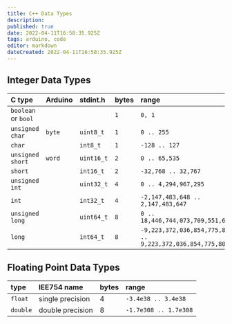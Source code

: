 ```yaml
---
title: C++ Data Types
description: 
published: true
date: 2022-04-11T16:58:35.925Z
tags: arduino, code
editor: markdown
dateCreated: 2022-04-11T16:58:35.925Z
---
```


## Integer Data Types

C type             | Arduino    | stdint.h   | bytes | range
:------------------|:-----------|:-----------|:------|:-----
`boolean` or `bool`|            |            | `1`   | `0, 1`
`unsigned char`    | `byte`     | `uint8_t`  | `1`   | `0 .. 255`
`char`             |            | `int8_t`   | `1`   | `-128 .. 127`
`unsigned short`   | `word`     | `uint16_t` | `2`   | `0 .. 65,535`
`short`            |            | `int16_t`  | `2`   | `-32,768 .. 32,767`
`unsigned int`     |            | `uint32_t` | `4`   | `0 .. 4,294,967,295`
`int`              |            | `int32_t`  | `4`   | `-2,147,483,648 .. 2,147,483,647`
`unsigned long`    |            | `uint64_t` | `8`   | `0 .. 18,446,744,073,709,551,615`
`long`             |            | `int64_t`  | `8`   | `-9,223,372,036,854,775,808 .. 9,223,372,036,854,775,807`

## Floating Point Data Types

type | IEE754 name | bytes | range
|:-|:-|:-|:-|
`float`  | single precision | 4 | `-3.4e38 .. 3.4e38`
`double` | double precision | 8 | `-1.7e308 .. 1.7e308`